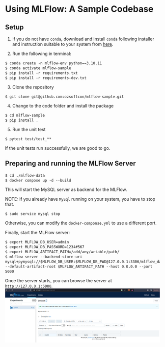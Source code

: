 # Using MLFlow: A Sample Codebase

## Setup

1. If you do not have `conda`, download and install `conda` following installer and instruction suitable to your system
from [here](https://docs.conda.io/en/main/miniconda.html#latest-miniconda-installer-links).

2. Run the following in terminal:
```commandline
$ conda create -n mlflow-env python==3.10.11
$ conda activate mlflow-sample
$ pip install -r requirements.txt
$ pip install -r requirements-dev.txt
```

3. Clone the repository
```commandline
$ git clone git@github.com:ozsoftcon/mlflow-sample.git
```

4. Change to the code folder and install the package

```commandline
$ cd mlflow-sample
$ pip install .
```

5. Run the unit test
```commandline
$ pytest test/test_**
```

If the unit tests run successfully, we are good to go.

## Preparing and running the MLFlow Server

```commandline
$ cd ./mlflow-data
$ docker compose up -d --build
```
This will start the MySQL server as backend for the MLFlow.

NOTE: If you already have `MySql` running on your system, you have to stop that.
```commandline
$ sudo service mysql stop
```

Otherwise, you can modify the `docker-componse.yml` to use a different port.

Finally, start the MLFlow server:

```commandline
$ export MLFLOW_DB_USER=admin
$ export MLFLOW_DB_PASSWORD=1234#567
$ export MLFLOW_ARTIFACT_PATH=/add/any/wrtable/path/
$ mlflow server --backend-store-uri mysql+pymysql://$MLFLOW_DB_USER:$MLFLOW_DB_PWD@127.0.0.1:3306/mlflow_database --default-artifact-root $MLFLOW_ARTIFACT_PATH --host 0.0.0.0 --port 5000
```

Once the server starts, you can browse the server at `http://127.0.0.1:5000`.
![MLFlowService](./images/mlflow_server.png)


